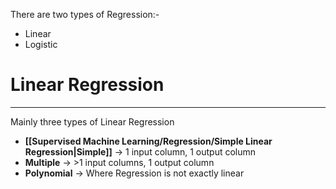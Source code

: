 There are two types of Regression:- 
- Linear
- Logistic
# Linear Regression
---
Mainly three types of Linear Regression
- **[[Supervised Machine Learning/Regression/Simple Linear Regression|Simple]]** -> 1 input column, 1 output column
- **Multiple** -> >1 input columns, 1 output column
- **Polynomial** -> Where Regression is not exactly linear